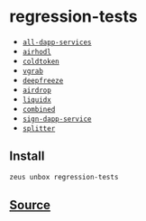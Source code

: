 
regression-tests
====================









* [`all-dapp-services`](all-dapp-services.md)
* [`airhodl`](airhodl.md)
* [`coldtoken`](coldtoken.md)
* [`vgrab`](vgrab.md)
* [`deepfreeze`](deepfreeze.md)
* [`airdrop`](airdrop.md)
* [`liquidx`](liquidx.md)
* [`combined`](combined.md)
* [`sign-dapp-service`](sign-dapp-service.md)
* [`splitter`](splitter.md)




## Install
```bash
zeus unbox regression-tests
```













## [Source](https://github.com/liquidapps-io/zeus-sdk/tree/master/boxes/groups/metaboxes/regression-tests)